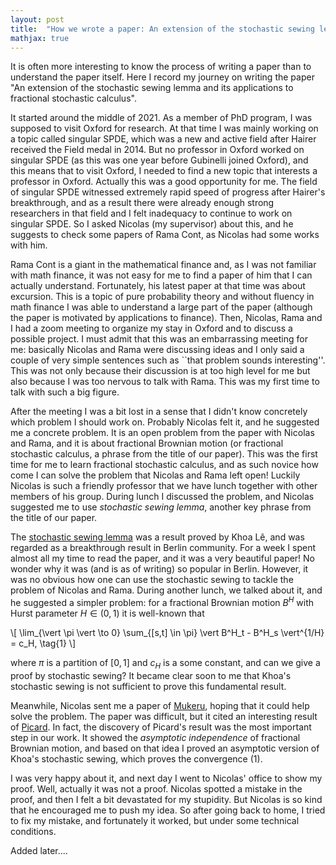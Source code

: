 ```yaml
---
layout: post
title:  "How we wrote a paper: An extension of the stochastic sewing lemma and its applications to fractional stochastic calculus"
mathjax: true
---
```


It is often more interesting to know the process of writing a paper than
to understand the paper itself. Here I record my journey on writing the
paper "An extension of the stochastic sewing lemma and its
applications to fractional stochastic calculus".

It started around the middle of 2021. As a member of PhD program, I was
supposed to visit Oxford for research. At that time I was mainly working
on a topic called singular SPDE, which was a new and active field after
Hairer received the Field medal in 2014. But no professor in Oxford
worked on singular SPDE (as this was one year before Gubinelli joined
Oxford), and this means that to visit Oxford, I needed to find a new
topic that interests a professor in Oxford. Actually this was a good
opportunity for me. The field of singular SPDE witnessed extremely rapid
speed of progress after Hairer's breakthrough, and as a result there
were already enough strong researchers in that field and I felt
inadequacy to continue to work on singular SPDE. So I asked Nicolas (my
supervisor) about this, and he suggests to check some papers of Rama
Cont, as Nicolas had some works with him.

Rama Cont is a giant in the mathematical finance and, as I was not
familiar with math finance, it was not easy for me to find a paper of
him that I can actually understand. Fortunately, his latest paper at
that time was about excursion. This is a topic of pure probability
theory and without fluency in math finance I was able to understand a
large part of the paper (although the paper is motivated by applications
to finance). Then, Nicolas, Rama and I had a zoom meeting to organize my
stay in Oxford and to discuss a possible project. I must admit that this
was an embarrassing meeting for me: basically Nicolas and Rama were
discussing ideas and I only said a couple of very simple sentences such
as ``that problem sounds interesting''. This was not only
because their discussion is at too high level for me but also because I
was too nervous to talk with Rama. This was my first time to talk with
such a big figure.

After the meeting I was a bit lost in a sense that I didn't know
concretely which problem I should work on. Probably Nicolas felt it, and
he suggested me a concrete problem. It is an open problem from the paper
with Nicolas and Rama, and it is about fractional Brownian motion (or
fractional stochastic calculus, a phrase from the title of our paper).
This was the first time for me to learn fractional stochastic calculus,
and as such novice how come I can solve the problem that Nicolas and
Rama left open! Luckily Nicolas is such a friendly professor that we
have lunch together with other members of his group. During lunch I
discussed the problem, and Nicolas suggested me to use <i>stochastic
sewing lemma</i>, another key phrase from the title of our paper.

The [stochastic sewing lemma](https://projecteuclid.org/journals/electronic-journal-of-probability/volume-25/issue-none/A-stochastic-sewing-lemma-and-applications/10.1214/20-EJP442.full) was a result proved by Khoa Lê, and
was regarded as a breakthrough result in Berlin community. For a week I spent almost all my time to read the paper,
and it was a very beautiful paper! No wonder why it was (and is as of writing) so popular in Berlin.
However, it was no obvious how one can use the stochastic sewing to tackle the problem of Nicolas and Rama.
During another lunch, we talked about it, and he suggested a simpler problem: for a fractional
Brownian motion $B^H$ with Hurst parameter $H \in (0, 1)$ it is well-known that

\\[
\lim_{\vert \pi \vert \to 0} \sum_{[s,t] \in \pi} \vert B^H_t - B^H_s \vert^{1/H} = c_H, \tag{1}
\\]

where $\pi$ is a partition of $[0, 1]$ and $c_H$ is a some constant, and can we give a proof by stochastic sewing?
It became clear soon to me that Khoa's stochastic sewing is not sufficient to prove this fundamental result.

Meanwhile, Nicolas sent me a paper of [Mukeru](https://www.sciencedirect.com/science/article/abs/pii/S0167715217302596), hoping that it could help solve the problem.
The paper was difficult, but it cited an interesting result of [Picard](https://projecteuclid.org/journals/annals-of-probability/volume-36/issue-6/A-tree-approach-to-p-variation-and-to-integration/10.1214/07-AOP388.full).
In fact, the discovery of Picard's result was the most important step in our work.
It showed the *asymptotic independence* of fractional Brownian motion, and
based on that idea I proved an asymptotic version of Khoa's stochastic sewing, which
proves the convergence (1).

I was very happy about it, and next day I went to Nicolas' office to show my proof.
Well, actually it was not a proof. Nicolas spotted a mistake in the proof,
and then I felt a bit devastated for my stupidity.
But Nicolas is so kind that he encouraged me to push my idea.
So after going back to home, I tried to fix my mistake, and fortunately it worked,
but under some technical conditions.

Added later....
